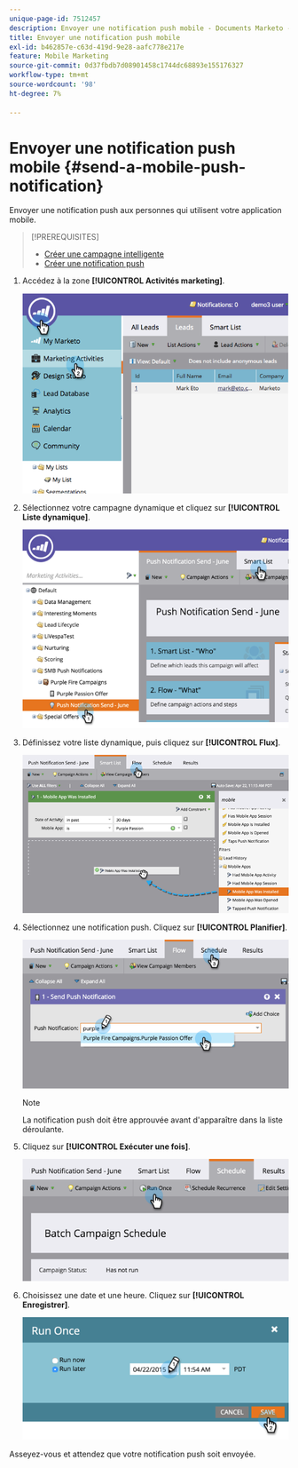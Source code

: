 ```yaml
---
unique-page-id: 7512457
description: Envoyer une notification push mobile - Documents Marketo - Documentation du produit
title: Envoyer une notification push mobile
exl-id: b462857e-c63d-419d-9e28-aafc778e217e
feature: Mobile Marketing
source-git-commit: 0d37fbdb7d08901458c1744dc68893e155176327
workflow-type: tm+mt
source-wordcount: '98'
ht-degree: 7%

---
```


# Envoyer une notification push mobile {#send-a-mobile-push-notification}

Envoyer une notification push aux personnes qui utilisent votre application mobile.

>[!PREREQUISITES]
>
>* [Créer une campagne intelligente](/help/marketo/product-docs/core-marketo-concepts/smart-campaigns/creating-a-smart-campaign/create-a-new-smart-campaign.md)
>* [Créer une notification push](/help/marketo/product-docs/mobile-marketing/push-notifications/create-a-push-notification.md)

1. Accédez à la zone **[!UICONTROL Activités marketing]**.

   ![](assets/image2015-4-22-18-3a31-3a54.png)

1. Sélectionnez votre campagne dynamique et cliquez sur **[!UICONTROL Liste dynamique]**.

   ![](assets/image2015-4-23-17-3a57-3a46.png)

1. Définissez votre liste dynamique, puis cliquez sur **[!UICONTROL Flux]**.

   ![](assets/image2015-4-22-18-3a33-3a13.png)

1. Sélectionnez une notification push. Cliquez sur **[!UICONTROL Planifier]**.

   ![](assets/image2015-4-22-18-3a33-3a38.png)

   >[!NOTE]
   >
   >La notification push doit être approuvée avant d&#39;apparaître dans la liste déroulante.

1. Cliquez sur **[!UICONTROL Exécuter une fois]**.

   ![](assets/image2015-4-23-18-3a0-3a54.png)

1. Choisissez une date et une heure. Cliquez sur **[!UICONTROL Enregistrer]**.

   ![](assets/image2015-4-23-18-3a1-3a33.png)

Asseyez-vous et attendez que votre notification push soit envoyée.
